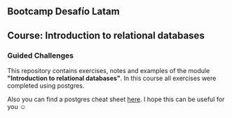 ## Bootcamp Desafío Latam
## Course: Introduction to relational databases
### Guided Challenges

This repository contains exercises, notes and examples of the module **"Introduction to relational databases"**.
In this course all exercises were completed using postgres.

Also you can find a postgres cheat sheet [here](postgrescs.sql). I hope this can be useful for you ☺️

